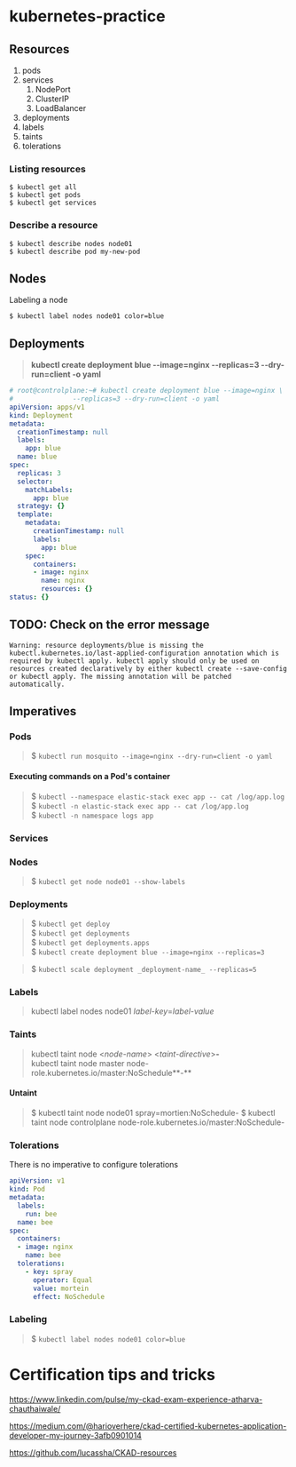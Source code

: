 # kubernetes-practice
## Resources
1. pods
2. services  
   1. NodePort
   2. ClusterIP
   3. LoadBalancer
3. deployments
4. labels
5. taints
6. tolerations

### Listing resources
```shell
$ kubectl get all
$ kubectl get pods
$ kubectl get services
```
### Describe a resource
```shell
$ kubectl describe nodes node01
$ kubectl describe pod my-new-pod
```

## Nodes
Labeling a node  
```shell
$ kubectl label nodes node01 color=blue
```

## Deployments

> __kubectl create deployment blue --image=nginx --replicas=3 --dry-run=client -o yaml__  

```yaml
# root@controlplane:~# kubectl create deployment blue --image=nginx \
#               --replicas=3 --dry-run=client -o yaml
apiVersion: apps/v1
kind: Deployment
metadata:
  creationTimestamp: null
  labels:
    app: blue
  name: blue
spec:
  replicas: 3
  selector:
    matchLabels:
      app: blue
  strategy: {}
  template:
    metadata:
      creationTimestamp: null
      labels:
        app: blue
    spec:
      containers:
      - image: nginx
        name: nginx
        resources: {}
status: {}
```

## TODO: Check on the error message
```Warning: resource deployments/blue is missing the kubectl.kubernetes.io/last-applied-configuration annotation which is required by kubectl apply. kubectl apply should only be used on resources created declaratively by either kubectl create --save-config or kubectl apply. The missing annotation will be patched automatically.```

## Imperatives

### Pods
> $ ```kubectl run mosquito --image=nginx --dry-run=client -o yaml```  

#### Executing commands on a Pod's container
> $ ```kubectl --namespace elastic-stack exec app -- cat /log/app.log```  
> $ ```kubectl -n elastic-stack exec app -- cat /log/app.log```  
> $ ```kubectl -n namespace logs app```
### Services

### Nodes
> $ ```kubectl get node node01 --show-labels```

### Deployments
> $ ```kubectl get deploy```  
> $ ```kubectl get deployments```  
> $ ```kubectl get deployments.apps```  
> $ ```kubectl create deployment blue --image=nginx --replicas=3```  

> $ ```kubectl scale deployment _deployment-name_ --replicas=5```
### Labels
> kubectl label nodes node01 _label-key_=_label-value_  
### Taints
> kubectl taint node \<_node-name_> \<_taint-directive_>**-**   
> kubectl taint node master node-role.kubernetes.io/master:NoSchedule**-**   
#### Untaint
> $ kubectl taint node node01 spray=mortien:NoSchedule-
> $ kubectl taint node controlplane node-role.kubernetes.io/master:NoSchedule-  

### Tolerations
There is no imperative to configure tolerations
```yaml
apiVersion: v1
kind: Pod
metadata:
  labels:
    run: bee
  name: bee
spec:
  containers:
  - image: nginx
    name: bee
  tolerations:
    - key: spray
      operator: Equal
      value: mortein
      effect: NoSchedule
```

### Labeling
> $ ```kubectl label nodes node01 color=blue```

# Certification tips and tricks
https://www.linkedin.com/pulse/my-ckad-exam-experience-atharva-chauthaiwale/

https://medium.com/@harioverhere/ckad-certified-kubernetes-application-developer-my-journey-3afb0901014  

https://github.com/lucassha/CKAD-resources